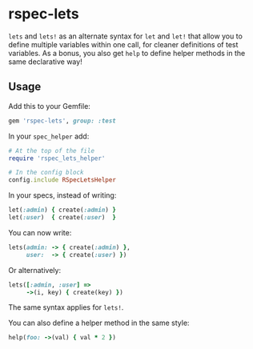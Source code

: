 rspec-lets
====================

`lets` and `lets!` as an alternate syntax for `let` and `let!` that allow
you to define multiple variables within one call, for cleaner
definitions of test variables. As a bonus, you also get `help` to define
helper methods in the same declarative way!

## Usage

Add this to your Gemfile:

```ruby
gem 'rspec-lets', group: :test
```

In your `spec_helper` add:

```ruby
# At the top of the file
require 'rspec_lets_helper'

# In the config block
config.include RSpecLetsHelper
```

In your specs, instead of writing:

```ruby
let(:admin) { create(:admin) }
let(:user)  { create(:user)  }
```

You can now write:

```ruby
lets(admin: -> { create(:admin) },
     user:  -> { create(:user) })
```

Or alternatively:
```ruby
lets([:admin, :user] =>
     ->(i, key) { create(key) })
```

The same syntax applies for `lets!`.

You can also define a helper method in the same style:
```ruby
help(foo: ->(val) { val * 2 })
```
